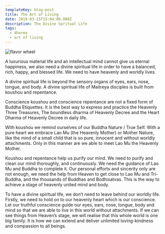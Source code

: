 ```yaml
---
templateKey: blog-post
title: The Art of Living
date: 2019-03-15T15:04:00.000Z
description: The Divine Spritual Life
tags:
  - dharma
  - art of living
---
```

![flavor wheel](/img/art-of-living.jpg)

A luxurious material life and an intellectual mind cannot give us eternal happiness, we also need a divine spiritual life in order to have a balanced, rich, happy, and blessed life. We need to have heavenly and worldly lives.

A divine spiritual life is beyond the sensory organs of eyes, ears, nose, tongue, and body. A divine spiritual life of Maitreya disciples is built from koushou and repentance.

Conscience koushou and conscience repentance are not a fixed form of Buddha Etiquettes. It is the best way to express and practice the Heavenly Three Treasures, The boundless dharma of Heavenly Decree and the Heart Dharma of Heavenly Decree in daily life.

With koushou we remind ourselves of our Buddha Nature / True Self. With a pure heart we embrace Lao Mu (the Heavenly Mother) or Mother Nature, like the mind of a small child that is so pure, innocent and without worldly attachments. Only in this manner are we able to meet Lao Mu the Heavenly Mother.

Koushou and repentance help us purify our mind. We need to purify and clean our mind thoroughly, and continuously. We need the guidance of Lao Mu and Buddha to complete it. Our personal efforts and sincerity only are not enough, we need the help from Heaven to get close to Lao Mu and Tri-Buddha, and the thousands of Buddhas and Bodhisatvas. This is the way to achieve a stage of heavenly united mind and body. 

To have a divine spiritual life, we don’t need to leave behind our worldly life. Firstly, we need to hold on to our heavenly heart which is our conscience. Let our truthful conscience guide our eyes, ears, nose, tongue, body and mind so that we are able to live in this world without attachments. If we can see things from Heaven’s stage, we will realise that this whole world is one big family. It is how we can extend and deliver unlimited loving-kindness and compassion to all beings.
